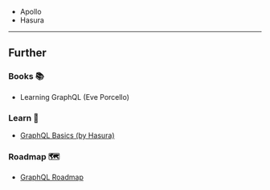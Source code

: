 - Apollo
- Hasura


---
## Further

### Books 📚

- Learning GraphQL (Eve Porcello)
### Learn 🧠

- [GraphQL Basics (by Hasura)](https://hasura.io/learn/graphql/intro-graphql/introduction/)
### Roadmap 🗺

- [GraphQL Roadmap](https://roadmap.sh/graphql)